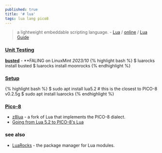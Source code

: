 ```yaml
---
published: true
title: '# lua'
tags: lua lang pico8
---
```

>  a lightweight embeddable scripting language. - [Lua](https://www.lua.org/start.html) / [online](https://www.lua.org/cgi-bin/demo) / [Lua Guide](https://docs.otland.net/lua-guide/)

### [Unit Testing](https://github.com/LewisJEllis/awesome-lua#testing)

[**busted**](https://lunarmodules.github.io/busted/#overview) - **FALING on LinuxMint _2023/10_
{% highlight bash %}
$ luarocks install busted
$ luarocks install moonrocks
{% endhighlight %}

### [Setup](https://www.geeksforgeeks.org/how-to-install-and-setup-lua-in-linux/)
{% highlight bash %}
$ sudo apt install lua5.2   # this is the closest to PICO-8 v0.2.5g
$ sudo apt install luarocks
{% endhighlight %}

### [Pico-8](https://www.lexaloffle.com/dl/docs/pico-8_manual.html)

- [z8lua](https://github.com/madcock/z8lua#z8lua) - a fork of Lua that implements the PICO-8 dialect.
- [Going from Lua 5.2 to PICO-8's Lua ](https://gist.github.com/josefnpat/bfe4aaa5bbb44f572cd0)

### see also
- [LuaRocks](https://luarocks.org/) - the package manager for Lua modules.